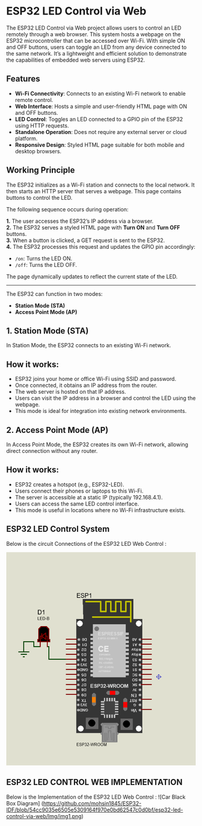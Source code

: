 # ESP32 LED Control via Web

The ESP32 LED Control via Web project allows users to control an LED remotely through a web browser. This system hosts a webpage on the ESP32 microcontroller that can be accessed over Wi-Fi. With simple ON and OFF buttons, users can toggle an LED from any device connected to the same network. It’s a lightweight and efficient solution to demonstrate the capabilities of embedded web servers using ESP32.

## Features
- **Wi-Fi Connectivity**: Connects to an existing Wi-Fi network to enable remote control.
- **Web Interface**: Hosts a simple and user-friendly HTML page with ON and OFF buttons.
- **LED Control**: Toggles an LED connected to a GPIO pin of the ESP32 using HTTP requests.
- **Standalone Operation**: Does not require any external server or cloud platform.
- **Responsive Design**: Styled HTML page suitable for both mobile and desktop browsers.
  
## Working Principle
The ESP32 initializes as a Wi-Fi station and connects to the local network. It then starts an HTTP server that serves a webpage. This page contains buttons to control the LED.

The following sequence occurs during operation:

**1.** The user accesses the ESP32’s IP address via a browser.  
**2.** The ESP32 serves a styled HTML page with **Turn ON** and **Turn OFF** buttons.  
**3.** When a button is clicked, a GET request is sent to the ESP32.  
**4.** The ESP32 processes this request and updates the GPIO pin accordingly:
   - `/on`: Turns the LED ON.  
   - `/off`: Turns the LED OFF.

The page dynamically updates to reflect the current state of the LED.

---

The ESP32 can function in two modes:

- **Station Mode (STA)**
- **Access Point Mode (AP)**
## 1. Station Mode (STA)
In Station Mode, the ESP32 connects to an existing Wi-Fi network.

## How it works:

- ESP32 joins your home or office Wi-Fi using SSID and password.
- Once connected, it obtains an IP address from the router.
- The web server is hosted on that IP address.
- Users can visit the IP address in a browser and control the LED using the webpage.
- This mode is ideal for integration into existing network environments.

## 2. Access Point Mode (AP)
In Access Point Mode, the ESP32 creates its own Wi-Fi network, allowing direct connection without any router.

## How it works:

- ESP32 creates a hotspot (e.g., ESP32-LED).
-  Users connect their phones or laptops to this Wi-Fi.
- The server is accessible at a static IP (typically 192.168.4.1).
- Users can access the same LED control interface.
- This mode is useful in locations where no Wi-Fi infrastructure exists.

## ESP32 LED Control System
Below is the circuit Connections of the ESP32 LED Web Control :

![Car Black Box Diagram](https://github.com/mohsin1845/ESP32-IDF/blob/91cf8c6ae00e77a3f3647f689f92440ecdc2b0b8/esp32-led-control-via-web/Img/Screenshot%202025-04-08%20163651.png)

## ESP32 LED CONTROL WEB IMPLEMENTATION
Below is the Implementation of the ESP32 LED Web Control :
![Car Black Box Diagram]
(https://github.com/mohsin1845/ESP32-IDF/blob/54cc9035e6505e5309164f970e0bd62547c0d0bf/esp32-led-control-via-web/Img/img1.png)


